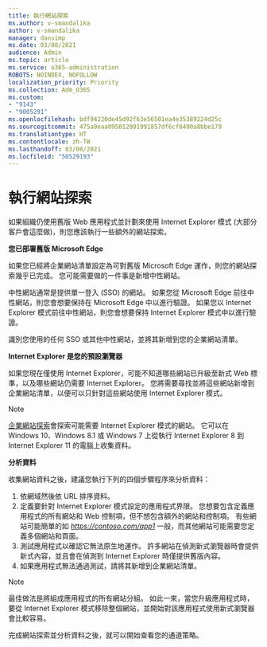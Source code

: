 ```yaml
---
title: 執行網站探索
ms.author: v-smandalika
author: v-smandalika
manager: dansimp
ms.date: 03/08/2021
audience: Admin
ms.topic: article
ms.service: o365-administration
ROBOTS: NOINDEX, NOFOLLOW
localization_priority: Priority
ms.collection: Adm_O365
ms.custom:
- "9143"
- "9005291"
ms.openlocfilehash: bdf94220de45d92f63e56501ea4e35389224d25c
ms.sourcegitcommit: 475a9eaa095812091991857df6cf6490a8bbe179
ms.translationtype: HT
ms.contentlocale: zh-TW
ms.lasthandoff: 03/08/2021
ms.locfileid: "50529193"
---
```

# <a name="do-site-discovery"></a>執行網站探索

如果組織仍使用舊版 Web 應用程式並計劃來使用 Internet Explorer 模式 (大部分客戶會這麼做)，則您應該執行一些額外的網站探索。

**您已部署舊版 Microsoft Edge**

如果您已經將企業網站清單設定為可對舊版 Microsoft Edge 運作，則您的網站探索幾乎已完成。 您可能需要做的一件事是新增中性網站。

中性網站通常是提供單一登入 (SSO) 的網站。 如果您從 Microsoft Edge 前往中性網站，則您會想要保持在 Microsoft Edge 中以進行驗證。 如果您以 Internet Explorer 模式前往中性網站，則您會想要保持 Internet Explorer 模式中以進行驗證。

識別您使用的任何 SSO 或其他中性網站，並將其新增到您的企業網站清單。

**Internet Explorer 是您的預設瀏覽器**

如果您現在僅使用 Internet Explorer，可能不知道哪些網站已升級至新式 Web 標準，以及哪些網站仍需要 Internet Explorer。 您將需要尋找並將這些網站新增到企業網站清單，以便可以只針對這些網站使用 Internet Explorer 模式。

> [!NOTE]
> [企業網站探索](https://docs.microsoft.com/internet-explorer/ie11-deploy-guide/collect-data-using-enterprise-site-discovery)會探索可能需要 Internet Explorer 模式的網站。 它可以在 Windows 10、Windows 8.1 或 Windows 7 上從執行 Internet Explorer 8 到 Internet Explorer 11 的電腦上收集資料。

**分析資料**

收集網站資料之後，建議您執行下列的四個步驟程序來分析資料：
1. 依網域然後依 URL 排序資料。
2. 定義要針對 Internet Explorer 模式設定的應用程式界限。 您想要包含定義應用程式的所有網站和 Web 控制項，但不想包含額外的網站和控制項。 有些網站可能簡單的如 *https://contoso.com/app1* 一般，而其他網站可能需要您定義多個網站和頁面。
3. 測試應用程式以確認它無法原生地運作。 許多網站在偵測新式瀏覽器時會提供新式內容，並且會在偵測到 Internet Explorer 時僅提供舊版內容。
4. 如果應用程式無法通過測試，請將其新增到企業網站清單。

> [!NOTE]
> 最佳做法是將組成應用程式的所有網站分組。 如此一來，當您升級應用程式時，要從 Internet Explorer 模式移除整個網站，並開始對該應用程式使用新式瀏覽器會比較容易。

完成網站探索並分析資料之後，就可以開始查看您的通道策略。


